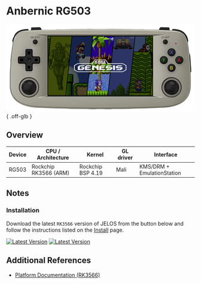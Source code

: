 # Anbernic RG503

![](../../_inc/images/devices/anbernic-rg503.png){ .off-glb }

## Overview

| Device | CPU / Architecture | Kernel | GL driver | Interface |
| -- | -- | -- | -- | -- |
| RG503 | Rockchip RK3566 (ARM) | Rockchip BSP 4.19 | Mali | KMS/DRM + EmulationStation |

## Notes

### Installation

Download the latest `RK3566` version of JELOS from the button below and follow the instructions listed on the [Install](../../../play/install/) page.

[![Latest Version](https://img.shields.io/github/release/JustEnoughLinuxOS/distribution.svg?labelColor=111111&color=5998FF&label=Latest&style=flat#only-light)](https://github.com/JustEnoughLinuxOS/distribution/releases/latest)
[![Latest Version](https://img.shields.io/github/release/JustEnoughLinuxOS/distribution.svg?labelColor=dddddd&color=5998FF&label=Latest&style=flat#only-dark)](https://github.com/JustEnoughLinuxOS/distribution/releases/latest)

## Additional References

- [Platform Documentation (RK3566)](https://github.com/JustEnoughLinuxOS/distribution/blob/main/documentation/PER_DEVICE_DOCUMENTATION/RK3566)